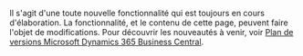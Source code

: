 Il s'agit d'une toute nouvelle fonctionnalité qui est toujours en cours d'élaboration. La fonctionnalité, et le contenu de cette page, peuvent faire l'objet de modifications. Pour découvrir les nouveautés à venir, voir [Plan de versions Microsoft Dynamics 365 Business Central](/dynamics365/release-plans/).